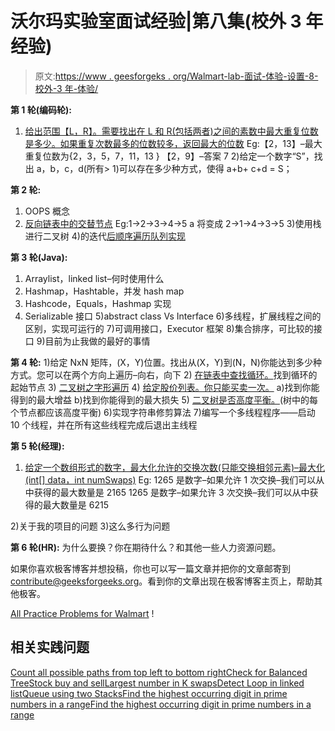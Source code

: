# 沃尔玛实验室面试经验|第八集(校外 3 年经验)

> 原文:[https://www . geesforgeks . org/Walmart-lab-面试-体验-设置-8-校外-3 年-体验/](https://www.geeksforgeeks.org/walmart-lab-interview-experience-set-8-off-campus-3-years-experience/)

**第 1 轮(编码轮):**
1) [给出范围【L，R】。需要找出在 L 和 R(包括两者)之间的素数中最大重复位数是多少。如果重复次数最多的位数较多，返回最大的位数](https://practice.geeksforgeeks.org/problems/find-the-highest-occurring-digit-in-prime-numbers-in-a-range/0)
Eg:【2，13】–最大重复位数为{2，3，5，7，11，13 }
【2，9】–答案 7
2)给定一个数字“S”，找出 a，b，c，d(所有> 1)可以存在多少种方式，使得 a+b+ c+d = S；

**第 2 轮:**
1) OOPS 概念
2) [反向链表中的交替节点](https://practice.geeksforgeeks.org/problems/given-a-linked-list-reverse-alternate-nodes-and-append-at-the-end/1)
Eg:1->2->3->4->5 a 将变成 2->1->4->3->5
3)使用栈进行二叉树
4)的迭代[后顺序遍历](https://practice.geeksforgeeks.org/problems/postorder-traversal/1)[队列实现](https://practice.geeksforgeeks.org/problems/queue-using-two-stacks/1)

**第 3 轮(Java):**
1) Arraylist，linked list–何时使用什么
2) Hashmap，Hashtable，并发 hash map
3) Hashcode，Equals，Hashmap 实现
4) Serializable 接口
5)abstract class Vs Interface
6)多线程，扩展线程之间的区别，实现可运行的
7)可调用接口，Executor 框架
8)集合排序，可比较的接口
9)目前为止我做的最好的事情

**第 4 轮:**
1)给定 NxN 矩阵，(X，Y)位置。找出从(X，Y)到(N，N)你能达到多少种方式。您可以在两个方向上遍历–向右，向下
2) [在链表中查找循环。](https://practice.geeksforgeeks.org/problems/detect-loop-in-linked-list/1)找到循环的起始节点
3) [二叉树之字形遍历](https://practice.geeksforgeeks.org/problems/zigzag-tree-traversal/1)
4) [给定股价列表。你只能买卖一次。](https://practice.geeksforgeeks.org/problems/stock-buy-and-sell/0)
a)找到你能得到的最大增益
b)找到你能得到的最大损失
5) [二叉树是否高度平衡。](https://practice.geeksforgeeks.org/problems/check-for-balanced-tree/1)(树中的每个节点都应该高度平衡)
6)实现字符串修剪算法
7)编写一个多线程程序——启动 10 个线程，并在所有这些线程完成后退出主线程

**第 5 轮(经理):**
1) [给定一个数组形式的数字，最大化允许的交换次数(只能交换相邻元素)–最大化(int[] data，int numSwaps)](https://practice.geeksforgeeks.org/problems/largest-number-in-k-swaps/0)
Eg: 1265 是数字–如果允许 1 次交换–我们可以从中获得的最大数量是 2165
1265 是数字–如果允许 3 次交换–我们可以从中获得的最大数量是 6215

2)关于我的项目的问题
3)这么多行为问题

**第 6 轮(HR):**
为什么要换？你在期待什么？和其他一些人力资源问题。

如果你喜欢极客博客并想投稿，你也可以写一篇文章并把你的文章邮寄到 contribute@geeksforgeeks.org。看到你的文章出现在极客博客主页上，帮助其他极客。

[All Practice Problems for Walmart](https://practice.geeksforgeeks.org/company/Walmart/) !

## 相关实践问题

[Count all possible paths from top left to bottom right](https://practice.geeksforgeeks.org/problems/count-all-possible-paths-from-top-left-to-bottom-right/0)[Check for Balanced Tree](https://practice.geeksforgeeks.org/problems/check-for-balanced-tree/1)[Stock buy and sell](https://practice.geeksforgeeks.org/problems/stock-buy-and-sell/0)[Largest number in K swaps](https://practice.geeksforgeeks.org/problems/largest-number-in-k-swaps/0)[Detect Loop in linked list](https://practice.geeksforgeeks.org/problems/detect-loop-in-linked-list/1)[Queue using two Stacks](https://practice.geeksforgeeks.org/problems/queue-using-two-stacks/1)[Find the highest occurring digit in prime numbers in a range](https://practice.geeksforgeeks.org/problems/find-the-highest-occurring-digit-in-prime-numbers-in-a-range/0)[Find the highest occurring digit in prime numbers in a range](https://practice.geeksforgeeks.org/problems/find-the-highest-occurring-digit-in-prime-numbers-in-a-range/0)